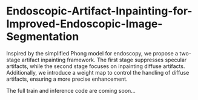 # Endoscopic-Artifact-Inpainting-for-Improved-Endoscopic-Image-Segmentation
Inspired by the simplified Phong model for endoscopy, we propose a two-stage artifact inpainting framework. The first stage suppresses specular artifacts, while the second stage focuses on inpainting diffuse artifacts. Additionally, we introduce a weight map to control the handling of diffuse artifacts, ensuring a more precise enhancement.

The full train and inference code are coming soon...
